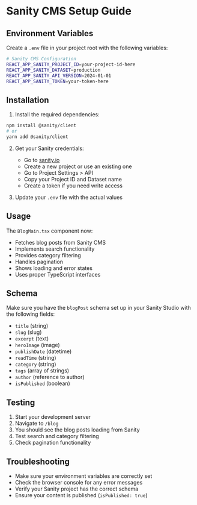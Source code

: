# Sanity CMS Setup Guide

## Environment Variables

Create a `.env` file in your project root with the following variables:

```bash
# Sanity CMS Configuration
REACT_APP_SANITY_PROJECT_ID=your-project-id-here
REACT_APP_SANITY_DATASET=production
REACT_APP_SANITY_API_VERSION=2024-01-01
REACT_APP_SANITY_TOKEN=your-token-here
```

## Installation

1. Install the required dependencies:

```bash
npm install @sanity/client
# or
yarn add @sanity/client
```

2. Get your Sanity credentials:
   - Go to [sanity.io](https://sanity.io)
   - Create a new project or use an existing one
   - Go to Project Settings > API
   - Copy your Project ID and Dataset name
   - Create a token if you need write access

3. Update your `.env` file with the actual values

## Usage

The `BlogMain.tsx` component now:
- Fetches blog posts from Sanity CMS
- Implements search functionality
- Provides category filtering
- Handles pagination
- Shows loading and error states
- Uses proper TypeScript interfaces

## Schema

Make sure you have the `blogPost` schema set up in your Sanity Studio with the following fields:
- `title` (string)
- `slug` (slug)
- `excerpt` (text)
- `heroImage` (image)
- `publishDate` (datetime)
- `readTime` (string)
- `category` (string)
- `tags` (array of strings)
- `author` (reference to author)
- `isPublished` (boolean)

## Testing

1. Start your development server
2. Navigate to `/blog`
3. You should see the blog posts loading from Sanity
4. Test search and category filtering
5. Check pagination functionality

## Troubleshooting

- Make sure your environment variables are correctly set
- Check the browser console for any error messages
- Verify your Sanity project has the correct schema
- Ensure your content is published (`isPublished: true`)

